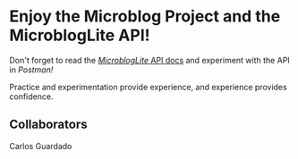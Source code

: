 # Enjoy the Microblog Project and the MicroblogLite API!

Don't forget to read the [_MicroblogLite_ API docs](https://microbloglite.herokuapp.com/docs/) and experiment with the API in _Postman!_

Practice and experimentation provide experience, and experience provides confidence.

## Collaborators

Carlos Guardado
